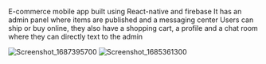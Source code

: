 E-commerce mobile app built using React-native and firebase
It has an admin panel where items are published and a messaging center
Users can ship or buy online, they also have a shopping cart, a profile and a chat room where they can directly text to the admin

![Screenshot_1687395700](https://github.com/celestelueur/React-Native-Mobile-App/assets/116612438/5914291e-2706-4e9c-b7fe-124e3aef7dc2)
![Screenshot_1685361300](https://github.com/celestelueur/React-Native-Mobile-App/assets/116612438/92ce5f1e-5431-47a6-818c-a0cae18f024e)

